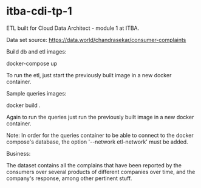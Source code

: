 # itba-cdi-tp-1
ETL built for Cloud Data Architect - module 1 at ITBA.

Data set source: https://data.world/chandrasekar/consumer-complaints

Build db and etl images:

docker-compose up

To run the etl, just start the previously built image in a new docker container.

Sample queries images:

docker build .

Again to run the queries just run the previously built image in a new docker container.

Note: In order for the queries container to be able to connect to the docker compose's database, the option '--network etl-network' must be added.


Business:

The dataset contains all the complains that have been reported by the consumers over several products of different companies over time, and the company's response, among other pertinent stuff.